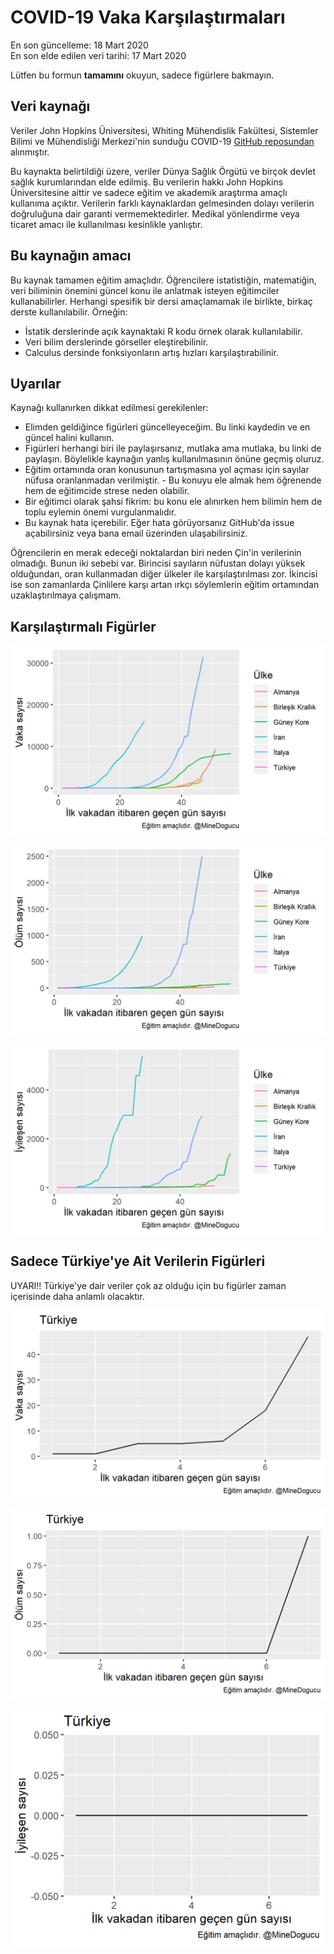 # COVID-19 Vaka Karşılaştırmaları

En son güncelleme: 18 Mart 2020  
En son elde edilen veri tarihi: 17 Mart 2020

Lütfen bu formun __tamamını__ okuyun, sadece figürlere bakmayın.

## Veri kaynağı

Veriler John Hopkins Üniversitesi, Whiting Mühendislik Fakültesi, Sistemler Bilimi ve Mühendisliği Merkezi'nin sunduğu COVID-19 [GitHub reposundan](https://github.com/CSSEGISandData/COVID-19) alınmıştır.

Bu kaynakta belirtildiği üzere, veriler Dünya Sağlık Örgütü ve birçok devlet sağlık kurumlarından elde edilmiş. Bu verilerin hakkı John Hopkins Üniversitesine aittir ve sadece eğitim ve akademik araştırma amaçlı kullanıma açıktır. Verilerin farklı kaynaklardan gelmesinden dolayı verilerin doğruluğuna dair garanti vermemektedirler. Medikal yönlendirme veya ticaret amacı ile kullanılması kesinlikle yanlıştır.


## Bu kaynağın amacı

Bu kaynak tamamen eğitim amaçlıdır. Öğrencilere istatistiğin, matematiğin, veri biliminin önemini güncel konu ile anlatmak isteyen eğitimciler kullanabilirler. Herhangi spesifik bir dersi amaçlamamak ile birlikte, birkaç derste kullanılabilir. Örneğin:

- İstatik derslerinde açık kaynaktaki R kodu örnek olarak kullanılabilir.
- Veri bilim derslerinde görseller eleştirebilinir.
- Calculus dersinde fonksiyonların artış hızları karşılaştırabilinir.

## Uyarılar

Kaynağı kullanırken dikkat edilmesi gerekilenler:

- Elimden geldiğince figürleri güncelleyeceğim. Bu linki kaydedin ve en güncel halini kullanın.
- Figürleri herhangi biri ile paylaşırsanız, mutlaka ama mutlaka, bu linki de paylaşın. Böylelikle kaynağın yanlış kullanılmasının önüne geçmiş oluruz.
- Eğitim ortamında oran konusunun tartışmasına yol açması için sayılar nüfusa oranlanmadan verilmiştir. - Bu konuyu ele almak hem öğrenende hem de eğitimcide strese neden olabilir. 
- Bir eğitimci olarak şahsi fikrim: bu konu ele alınırken hem bilimin hem de toplu eylemin önemi vurgulanmalıdır.
- Bu kaynak hata içerebilir. Eğer hata görüyorsanız GitHub'da issue açabilirsiniz veya bana email üzerinden ulaşabilirsiniz.

Öğrencilerin en merak edeceği noktalardan biri neden Çin'in verilerinin olmadığı. Bunun iki sebebi var. Birincisi sayıların nüfustan dolayı yüksek olduğundan, oran kullanmadan diğer ülkeler ile karşılaştırılması zor. İkincisi ise son zamanlarda Çinlilere karşı artan ırkçı söylemlerin eğitim ortamından uzaklaştırılmaya çalışmam.

## Karşılaştırmalı Figürler


![](figs/cases.png)

![](figs/deaths.png)

![](figs/recovery.png)



## Sadece Türkiye'ye Ait Verilerin Figürleri

UYARI!! Türkiye'ye dair veriler çok az olduğu için bu figürler zaman içerisinde daha anlamlı olacaktır.

![](figs/cases_tr.png)

![](figs/deaths_tr.png)

![](figs/recovery_tr.png)